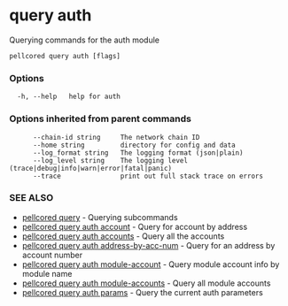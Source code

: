 # query auth

Querying commands for the auth module

```
pellcored query auth [flags]
```

### Options

```
  -h, --help   help for auth
```

### Options inherited from parent commands

```
      --chain-id string     The network chain ID
      --home string         directory for config and data 
      --log_format string   The logging format (json|plain) 
      --log_level string    The logging level (trace|debug|info|warn|error|fatal|panic) 
      --trace               print out full stack trace on errors
```

### SEE ALSO

* [pellcored query](pellcored_query.md)	 - Querying subcommands
* [pellcored query auth account](pellcored_query_auth_account.md)	 - Query for account by address
* [pellcored query auth accounts](pellcored_query_auth_accounts.md)	 - Query all the accounts
* [pellcored query auth address-by-acc-num](pellcored_query_auth_address-by-acc-num.md)	 - Query for an address by account number
* [pellcored query auth module-account](pellcored_query_auth_module-account.md)	 - Query module account info by module name
* [pellcored query auth module-accounts](pellcored_query_auth_module-accounts.md)	 - Query all module accounts
* [pellcored query auth params](pellcored_query_auth_params.md)	 - Query the current auth parameters

